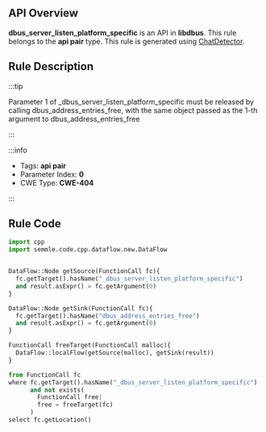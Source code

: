 ---
---


## API Overview
**dbus_server_listen_platform_specific** is an API in **libdbus**. This rule belongs to the **api pair** type. This rule is generated using [ChatDetector](../../tools/ChatDetector).
## Rule Description

:::tip

Parameter 1 of _dbus_server_listen_platform_specific must be released by calling dbus_address_entries_free, with the same object passed as the 1-th argument to dbus_address_entries_free

:::

:::info

- Tags: **api pair**
- Parameter Index: **0**
- CWE Type: **CWE-404**

:::

## Rule Code
```python
import cpp
import semmle.code.cpp.dataflow.new.DataFlow


DataFlow::Node getSource(FunctionCall fc){
  fc.getTarget().hasName("_dbus_server_listen_platform_specific")
  and result.asExpr() = fc.getArgument(0)
}

DataFlow::Node getSink(FunctionCall fc){
  fc.getTarget().hasName("dbus_address_entries_free")
  and result.asExpr() = fc.getArgument(0)
}

FunctionCall freeTarget(FunctionCall malloc){
  DataFlow::localFlow(getSource(malloc), getSink(result))
}

from FunctionCall fc
where fc.getTarget().hasName("_dbus_server_listen_platform_specific")
      and not exists(
        FunctionCall free| 
        free = freeTarget(fc)
      )
select fc.getLocation()
```